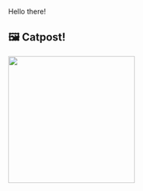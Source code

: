 Hello there!



## 🖼️ Catpost!

<sub>
    <img src="https://cdn2.thecatapi.com/images/1a1.gif" height="256">
</sub>

